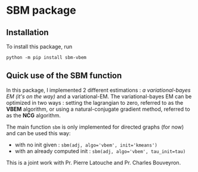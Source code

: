 # SBM package

## Installation

To install this package, run 

``python -m pip install sbm-vbem``


## Quick use of the SBM function

In this package, I implemented 2 different estimations : *a variational-bayes EM (it's on the way)* and a variational-EM.
The variational-bayes EM can be optimized in two ways : setting the lagrangian to zero, 
referred to as the **VBEM** algorithm, or using a natural-conjugate gradient method,
referred to as the **NCG** algorithm.

The main function ``sbm`` is only implemented for directed graphs (for now) and can be used this way:

- with no init given : ``sbm(adj, algo='vbem', init='kmeans') ``
- with an already computed init : ``sbm(adj, algo='vbem', tau_init=tau) ``

This is a joint work with Pr. Pierre Latouche and Pr. Charles Bouveyron.